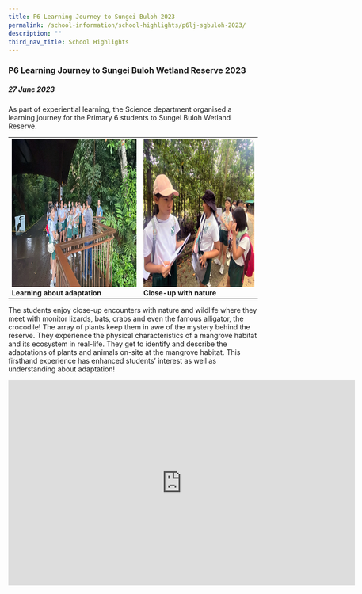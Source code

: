 ```yaml
---
title: P6 Learning Journey to Sungei Buloh 2023
permalink: /school-information/school-highlights/p6lj-sgbuloh-2023/
description: ""
third_nav_title: School Highlights
---
```

### P6 Learning Journey to Sungei Buloh Wetland Reserve 2023

##### 27 June 2023

As part of experiential learning, the Science department organised a learning journey for the Primary 6 students to Sungei Buloh Wetland Reserve.

<table>
<tbody><tr>
		<td><img alt="p6ljsgbuloh01" src="/images/P6%20LJ%20Sungei%20Buloh%202023/learning%20about%20adpatation.JPG" style="width:450px;height:300px;"><b>Learning about adaptation</b></td>
		<td><img alt="p6ljsgbuloh02" src="/images/P6%20LJ%20Sungei%20Buloh%202023/close-up%20with%20nature.JPG" style="width:450px;height:300px;"><b>Close-up with nature</b></td>
</tr></tbody></table>

The students enjoy close-up encounters with nature and wildlife where they meet with monitor lizards, bats, crabs and even the famous alligator, the crocodile! The array of plants keep them in awe of the mystery behind the reserve. They experience the physical characteristics of a mangrove habitat and its ecosystem in real-life. They get to identify and describe the adaptations of plants and animals on-site at the mangrove habitat.
This firsthand experience has enhanced students’ interest as well as understanding about adaptation!

<center><iframe allowfullscreen="" allow="accelerometer; autoplay; clipboard-write; encrypted-media; gyroscope; picture-in-picture; web-share" frameborder="0" title="YouTube video player" src="https://www.youtube.com/embed/oMlNkKv46lE?si=MrbK5tsqgJQHoAgH" height="415" width="700"></iframe></center>